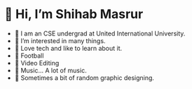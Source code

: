 # 👋 Hi, I’m Shihab Masrur



- 👀 I am an CSE undergrad at United International University.
- 👀 I’m interested in many things.
- 🌱 Love tech and like to learn about it.
- 🌱 Football
- 🌱 Video Editing
- 🌱 Music... A lot of music.
- 🌱 Sometimes a bit of random graphic designing. 






<!---
shihabmasrur/shihabmasrur is a ✨ special ✨ repository because its `README.md` (this file) appears on your GitHub profile.
You can click the Preview link to take a look at your changes.
--->

